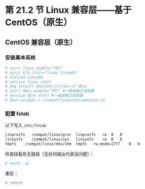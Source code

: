 # 第 21.2 节 Linux 兼容层——基于 CentOS（原生）


## CentOS 兼容层（原生）

### 安装基本系统

```sh
# sysrc linux_enable="YES"
# sysrc kld_list+="linux linux64"
# kldload linux64
# service linux start
# pkg install emulators/linux-c7 dbus
# sysrc dbus_enable="YES" #一般桌面已经配置
# service dbus start #一般桌面已经配置
# dbus-uuidgen > /compat/linux/etc/machine-id
```

### 配置 fstab

以下写入 `/etc/fstab`:

```sh
linprocfs   /compat/linux/proc	linprocfs	rw	0	0
linsysfs    /compat/linux/sys	linsysfs	rw	0	0
tmpfs    /compat/linux/dev/shm	tmpfs	rw,mode=1777	0	0
```

检查挂载有无报错（无任何输出代表没问题）：

```sh
# mount -al
```

重启：

```sh
# reboot
```


